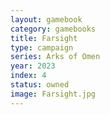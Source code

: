 ```yaml
---
layout: gamebook
category: gamebooks
title: Farsight
type: campaign
series: Arks of Omen
year: 2023
index: 4
status: owned
image: Farsight.jpg
---
```

